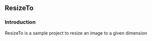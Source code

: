 ## ResizeTo

### Introduction

ResizeTo is a sample project to resize an image to a given dimension

